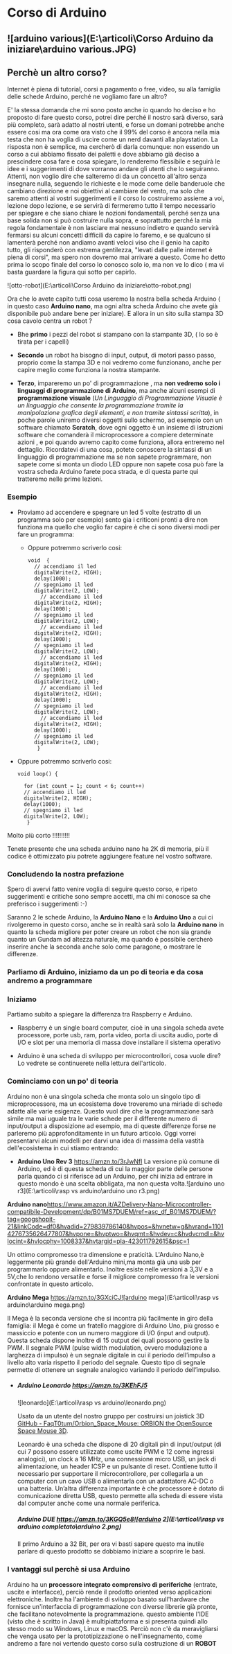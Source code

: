 # Corso di Arduino

## ![arduino various](E:\articoli\Corso Arduino da iniziare\arduino various.JPG)

## Perchè un altro corso?

Internet è piena di tutorial, corsi a pagamento o free, video, su alla famiglia delle schede  Arduino, perché ne vogliamo fare un altro?

E' la stessa domanda che mi sono posto anche io quando ho deciso e ho proposto di fare questo corso, potrei dire perché il nostro sarà diverso, sarà più completo, sarà adatto al nostri utenti, e forse un domani potrebbe anche essere cosi ma ora come ora visto che il 99% del corso è ancora nella mia testa che non ha voglia di uscire come un nerd davanti alla playstation. La risposta non è semplice, ma cercherò di darla comunque:  non essendo un corso a cui abbiamo fissato dei paletti e dove abbiamo già deciso a prescindere cosa fare e cosa spiegare, lo renderemo  flessibile e seguirà le idee e i suggerimenti di dove vorranno andare gli utenti che lo seguiranno. Attenti,  non voglio dire che salteremo di da un concetto all'altro senza insegnare nulla, seguendo le richieste e le mode come delle banderuole che cambiano direzione e noi obiettivi al cambiare del vento, ma solo che saremo attenti ai vostri suggerimenti e il corso lo costruiremo assieme a voi,  lezione dopo lezione, e se servirà di fermeremo tutto il tempo necessario per spiegare e che siano chiare le nozioni fondamentali, perché senza una base solida non si può costruire nulla sopra, e soprattutto perché la mia regola fondamentale è non lasciare mai nessuno indietro e quando servirà fermarsi su alcuni concetti difficili da capire lo faremo, e se qualcuno si lamenterà perché non andiamo avanti veloci viso che il genio ha capito tutto, gli risponderò con estrema gentilezza, "levati dalle palle internet è piena di corsi", ma spero non dovremo mai arrivare a questo. Come ho detto prima lo scopo finale del corso lo conosco solo io, ma non ve lo dico ( ma vi basta guardare la figura qui sotto per capirlo. 

![otto-robot](E:\articoli\Corso Arduino da iniziare\otto-robot.png)

Ora che lo avete capito tutti cosa useremo la nostra bella  scheda Arduino ( in questo caso **Arduino nano**, ma ogni altra scheda Arduino che avete già disponibile può andare bene per iniziare). E allora in un sito sulla stampa 3D cosa cavolo centra un robot  ? 

- Bhe **primo** i pezzi del robot si stampano con la stampante 3D,  ( lo so è tirata per i capelli)

- **Secondo** un robot ha bisogno di input, output, di motori passo passo, proprio come la stampa 3D e noi vedremo come funzionano, anche per capire meglio come funziona la nostra stampante.

- **Terzo**, impareremo un po' di programmazione , ma   **non vedremo solo i linguaggi  di programmazione di Arduino**, ma anche alcuni esempi di **programmazione visuale** (*Un Linguaggio di Programmazione Visuale è un linguaggio che consente la programmazione tramite la manipolazione grafica degli elementi,  e non tramite sintassi scritta*), in poche parole uniremo diversi oggetti sullo schermo, ad esempio con un software chiamato **Scratch**, dove ogni oggetto è un insieme di istruzioni software che comanderà il microprocessore a compiere determinate azioni , e poi quando avremo capito come funziona, allora entreremo nel dettaglio. Ricordatevi di una cosa, potete conoscere la sintassi di un linguaggio di programmazione ma se non sapete programmare, non sapete come si monta un diodo LED oppure non sapete cosa può fare la vostra scheda Arduino farete poca strada, e di questa parte qui tratteremo nelle prime lezioni.

### Esempio

- Proviamo ad accendere e spegnare un led 5 volte (estratto di un programma solo per esempio)   sento gia i criticoni pronti a dire non funziona ma quello che voglio far capire è che ci sono diversi modi per fare un programma:

  - Oppure potremmo scriverlo cosi:

    ```arduino
    void  {
      // accendiamo il led
      digitalWrite(2, HIGH);
      delay(1000);
      // spegniamo il led
      digitalWrite(2, LOW);
        // accendiamo il led
      digitalWrite(2, HIGH);
      delay(1000);
      // spegniamo il led
      digitalWrite(2, LOW);
        // accendiamo il led
      digitalWrite(2, HIGH);
      delay(1000);
      // spegniamo il led
      digitalWrite(2, LOW);
        // accendiamo il led
      digitalWrite(2, HIGH);
      delay(1000);
      // spegniamo il led
      digitalWrite(2, LOW);
        // accendiamo il led
      digitalWrite(2, HIGH);
      delay(1000);
      // spegniamo il led
      digitalWrite(2, LOW);
        // accendiamo il led
      digitalWrite(2, HIGH);
      delay(1000);
      // spegniamo il led
      digitalWrite(2, LOW);
       }
    ```

  

- Oppure potremmo scriverlo cosi:

  ```arduino
  void loop() {
  
    for (int count = 1; count < 6; count++) 
    // accendiamo il led
    digitalWrite(2, HIGH);
    delay(1000);
    // spegniamo il led
    digitalWrite(2, LOW);
     }
  ```

Molto più corto !!!!!!!!!!

Tenete presente che una scheda arduino nano ha 2K di memoria, più il codice è ottimizzato piu potrete aggiungere feature nel vostro software.

### Concludendo la nostra prefazione

Spero di avervi fatto venire voglia di seguire questo corso, e ripeto suggerimenti e critiche sono sempre accetti, ma chi mi conosce sa che preferisco i suggerimenti :-)

Saranno   2 le  schede Arduino, la **Arduino Nano** e la **Arduino Uno**  a cui ci rivolgeremo in questo corso, anche se  in realtà sarà solo la **Arduino nano** in quanto la scheda migliore per poter creare un robot che non sia grande quanto un Gundam ad altezza naturale,  ma quando è possibile cercherò inserire anche la seconda anche solo come paragone, o mostrare le differenze.

### Parliamo di Arduino, iniziamo da un po di teoria e da cosa andremo a programmare

### Iniziamo

Partiamo subito a spiegare la differenza tra Raspberry e Arduino.

- Raspberry è un single board computer, cioè in una singola scheda avete processore, porte usb, ram, porta video, porta di uscita audio, porte di I/O e slot per una memoria di massa dove installare il sistema operativo 

- Arduino è una scheda di sviluppo per microcontrollori, cosa vuole dire? Lo vedrete se continuerete nella lettura dell'articolo.



### Cominciamo con un po' di teoria

Arduino non è una singola scheda che monta solo un singolo tipo di  microprocessore, ma un ecosistema dove troveremo una miriade di schede adatte alle varie esigenze. Questo vuol dire che la programmazione sarà simile ma mai uguale tra le varie schede per il differente numero di input/output a disposizione ad esempio, ma di queste differenze forse ne parleremo più approfonditamente in un futuro articolo. Oggi vorrei presentarvi alcuni modelli  per darvi una idea di massima della vastità dell'ecosistema in cui stiamo entrando:

- **Arduino Uno Rev 3**  https://amzn.to/3rJwNfI
  La versione più comune di Arduino, ed è di questa scheda di cui la maggior parte delle persone parla quando ci si riferisce ad un Arduino, per chi inizia ad entrare in questo mondo è una scelta obbligata, ma non questa volta.![arduino uno r3](E:\articoli\rasp vs arduino\arduino uno r3.png)

**Arduino nano**https://www.amazon.it/AZDelivery-Nano-Microcontroller-compatibile-Development/dp/B01MS7DUEM/ref=asc_df_B01MS7DUEM/?tag=googshopit-21&linkCode=df0&hvadid=279839786140&hvpos=&hvnetw=g&hvrand=11014276735626477807&hvpone=&hvptwo=&hvqmt=&hvdev=c&hvdvcmdl=&hvlocint=&hvlocphy=1008337&hvtargid=pla-423011792615&psc=1

Un ottimo compromesso tra dimensione e praticità. L'Arduino Nano,è leggermente più grande dell'Arduino mini,ma monta già una usb per programmarlo oppure alimentarlo. Inoltre esiste nelle versioni a 3,3V e a 5V,che lo rendono versatile e forse il migliore compromesso fra le versioni confrontate in questo articolo.







**Arduino Mega** https://amzn.to/3GXciCJ![arduino mega](E:\articoli\rasp vs arduino\arduino mega.png)

Il Mega è la seconda versione che si incontra più facilmente in giro della famiglia: il Mega è come un fratello maggiore di Arduino Uno, più grosso e massiccio e potente con un numero maggiore di I/O (input and output). Questa scheda dispone inoltre di 15 output  dei quali possono gestire la PWM. Il segnale PWM (pulse width modulation, ovvero modulazione a larghezza di impulso) è un segnale digitale in cui il periodo dell’impulso a livello alto varia rispetto il periodo del segnale. Questo tipo di segnale permette di ottenere un segnale analogico variando il periodo dell’impulso.

- ##### Arduino Leonardo https://amzn.to/3KEhFJ5

  ![leonardo](E:\articoli\rasp vs arduino\leonardo.png)

  Usato da un utente del nostro gruppo per costruirsi un joistick 3D [GitHub - FaqT0tum/Orbion_Space_Mouse: ORBION the OpenSource Space Mouse 3D](https://github.com/FaqT0tum/Orbion_Space_Mouse).

  Leonardo è una scheda che dispone di 20 digitali pin di input/output (di cui 7 possono essere utilizzate come uscite PWM e 12 come ingressi analogici), un clock a 16 MHz, una connessione micro USB, un jack di alimentazione, un header ICSP e un pulsante di reset. Contiene tutto il necessario per supportare il microcontrollore, per collegarla a un computer con un cavo USB o alimentarla con un adattatore AC-DC o una batteria.
  Un’altra differenza importante è che processore è dotato di comunicazione diretta USB, questo permette alla scheda di essere vista dal computer anche come una normale periferica.

  ##### Arduino DUE https://amzn.to/3KGQ5e8![arduino 2](E:\articoli\rasp vs arduino completato\arduino 2.png)

  Il primo Arduino a 32 Bit, per ora vi basti sapere questo ma inutile parlare di questo prodotto se dobbiamo iniziare a scoprire le basi.

###  

### I vantaggi sul perchè si usa Arduino

 Arduino ha un **processore integrato comprensivo di periferiche** (entrate, uscite e interfacce), perciò rende il prodotto oriented verso applicazioni elettroniche. Inoltre ha l'ambiente di sviluppo basato sull'hardware che fornisce un'interfaccia di programmazione con diverse librerie già pronte, che facilitano notevolmente la programmazione. questo ambiente l'IDE (visto che è scritto in Java) è multipiattaforma e si presenta quindi allo stesso modo su Windows, Linux e macOS. Perciò non c'è da meravigliarsi che venga usato per la prototipizzazione o nell'insegnamento, come andremo a fare noi vertendo questo corso sulla costruzione di un **ROBOT**

